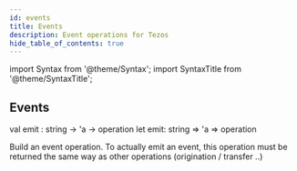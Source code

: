 ```yaml
---
id: events
title: Events
description: Event operations for Tezos
hide_table_of_contents: true
---
```


import Syntax from '@theme/Syntax';
import SyntaxTitle from '@theme/SyntaxTitle';

## Events

<SyntaxTitle syntax="cameligo">
val emit : string -> 'a -> operation
</SyntaxTitle>

<SyntaxTitle syntax="jsligo">
let emit: string => &apos;a => operation
</SyntaxTitle>

Build an event operation. To actually emit an event, this operation must be returned the same way as other operations (origination / transfer ..)
